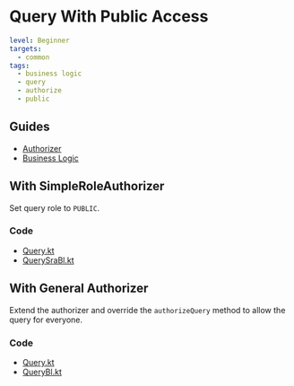 # Query With Public Access

```yaml
level: Beginner
targets:
  - common
tags:
  - business logic
  - query
  - authorize
  - public
```

## Guides

- [Authorizer](/doc/guides/backend/Authorizer.md)
- [Business Logic](/doc/guides/backend/BusinessLogic.md)

## With SimpleRoleAuthorizer

Set query role to `PUBLIC`.

### Code

- [Query.kt](/cookbook/src/commonMain/kotlin/zakadabar/cookbook/business/query/anonymous/Query.kt)
- [QuerySraBl.kt](/cookbook/src/commonMain/kotlin/zakadabar/cookbook/business/query/anonymous/QuerySraBl.kt)

## With General Authorizer

Extend the authorizer and override the `authorizeQuery` method to allow the query for everyone.

### Code

- [Query.kt](/cookbook/src/commonMain/kotlin/zakadabar/cookbook/business/query/anonymous/Query.kt)
- [QueryBl.kt](/cookbook/src/commonMain/kotlin/zakadabar/cookbook/business/query/anonymous/QueryBl.kt)
